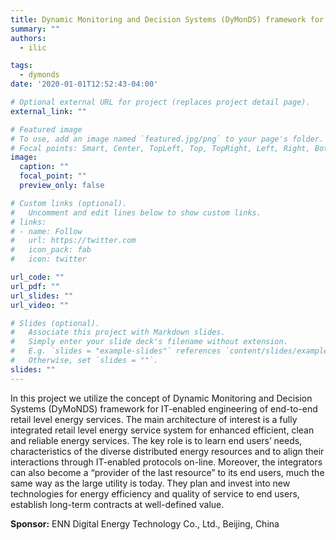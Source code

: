 ```yaml
---
title: Dynamic Monitoring and Decision Systems (DyMonDS) framework for IT-enabled engineering of retail-level energy services (RES)
summary: ""
authors:
  - ilic

tags:
  - dymonds
date: '2020-01-01T12:52:43-04:00'

# Optional external URL for project (replaces project detail page).
external_link: ""

# Featured image
# To use, add an image named `featured.jpg/png` to your page's folder.
# Focal points: Smart, Center, TopLeft, Top, TopRight, Left, Right, BottomLeft, Bottom, BottomRight.
image:
  caption: ""
  focal_point: ""
  preview_only: false

# Custom links (optional).
#   Uncomment and edit lines below to show custom links.
# links:
# - name: Follow
#   url: https://twitter.com
#   icon_pack: fab
#   icon: twitter

url_code: ""
url_pdf: ""
url_slides: ""
url_video: ""

# Slides (optional).
#   Associate this project with Markdown slides.
#   Simply enter your slide deck's filename without extension.
#   E.g. `slides = "example-slides"` references `content/slides/example-slides.md`.
#   Otherwise, set `slides = ""`.
slides: ""
---
```


In this project we utilize the concept of Dynamic Monitoring and Decision
Systems (DyMoNDS) framework for IT-enabled engineering of end-to-end retail
level energy services.  The main  architecture of interest is a fully
integrated retail level energy service system for enhanced efficient, clean and
reliable energy services. The key role is to learn end users’ needs,
characteristics of the  diverse distributed energy resources and to align their
interactions through IT-enabled protocols on-line. Moreover, the integrators
can also become  a “provider of the last resource” to its end users, much the
same way as the large utility is today. They plan and invest into new
technologies for energy efficiency and quality of service to end users,
establish long-term contracts at well-defined value.

**Sponsor:** ENN Digital Energy Technology Co., Ltd., Beijing, China
